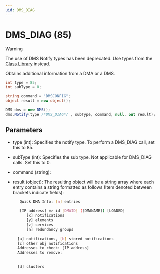 ```yaml
---
uid: DMS_DIAG
---
```


# DMS_DIAG (85)

> [!WARNING]
> The use of DMS Notify types has been deprecated. Use types from the [Class Library](xref:ClassLibraryIntroduction) instead.

Obtains additional information from a DMA or a DMS.

```csharp
int type = 85;
int subType = 0;

string command = "DMSCONFIG";
object result = new object();

DMS dms = new DMS();
dms.Notify(type /*DMS_DIAG*/ , subType, command, null, out result);
```

## Parameters

- type (int): Specifies the notify type. To perform a DMS_DIAG call, set this to 85.
- subType (int): Specifies the sub type. Not applicable for DMS_DIAG calls. Set this to 0.
- command (string):
- result (object): The resulting object will be a string array where each entry contains a string formatted as follows (Item denoted between brackets indicate fields):
  
  ```bash
     Quick DMA Info: [n] entries
    
     [IP address] => id [DMAID] ([DMANAME]) [LOADED]
        [x] notifications
        [y] elements
        [z] services
        [n] redundancy groups
    
    [a] notifications, [b] stored notifications
    [c] other obj notifications
    Addresses to check: [IP address]
    Addresses to remove:
    
    
    [d] clusters
   ```
